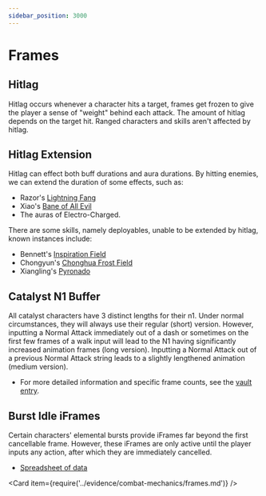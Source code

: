 ```yaml
---
sidebar_position: 3000
---
```


# Frames

## Hitlag

Hitlag occurs whenever a character hits a target, frames get frozen to give the player a sense of "weight" behind each attack. The amount of hitlag depends on the target hit. Ranged characters and skills aren't affected by hitlag.

## Hitlag Extension

Hitlag can effect both buff durations and aura durations. By hitting enemies, we can extend the duration of some effects, such as:

* Razor's [Lightning Fang](../characters/electro/razor.md#attacks)
* Xiao's [Bane of All Evil](../characters/anemo/xiao.md#attacks)
* The auras of Electro-Charged.

There are some skills, namely deployables, unable to be extended by hitlag, known instances include:

* Bennett's [Inspiration Field](../characters/pyro/bennett.md#attacks)
* Chongyun's [Chonghua Frost Field](../characters/cryo/chongyun.md#attacks)
* Xiangling's [Pyronado](../characters/pyro/xiangling.md#attacks)

## Catalyst N1 Buffer

All catalyst characters have 3 distinct lengths for their n1. Under normal circumstances, they will always use their regular (short) version. However, inputting a Normal Attack immediately out of a dash or sometimes on the first few frames of a walk input will lead to the N1 having significantly increased animation frames (long version). Inputting a Normal Attack out of a previous Normal Attack string leads to a slightly lengthened animation (medium version).

* For more detailed information and specific frame counts, see the [vault entry](../evidence/combat-mechanics/frames.md#catalyst-n1-buffer).

## Burst Idle iFrames

Certain characters' elemental bursts provide iFrames far beyond the first cancellable frame. However, these iFrames are only active until the player inputs any action, after which they are immediately cancelled.

* [Spreadsheet of data](https://docs.google.com/spreadsheets/d/13vaZDoydPxFwy3Z0Sq8gMuuVVauE6rQWI3CivfquHaw/edit?usp=sharing)

<Card item={require('../evidence/combat-mechanics/frames.md')} />
